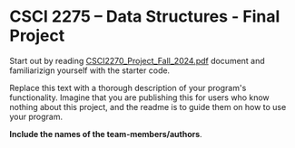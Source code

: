 # CSCI 2275 – Data Structures - Final Project
Start out by reading [CSCI2270_Project_Fall_2024.pdf](CSCI2270_Project_Fall_2024.pdf) document and familiarizign yourself with the starter code. 

Replace this text with a thorough description of your program's functionality. Imagine that you are publishing this for users who know nothing about this project, and the readme is to guide them on how to use your program.

**Include the names of the team-members/authors**. 
